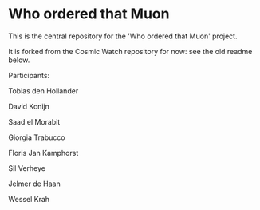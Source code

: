 # Who ordered that Muon
This is the central repository for the 'Who ordered that Muon' project.

It is forked from the Cosmic Watch repository for now: see the old readme below.

Participants:

Tobias den Hollander

David Konijn

Saad el Morabit

Giorgia Trabucco

Floris Jan Kamphorst

Sil Verheye

Jelmer de Haan

Wessel Krah